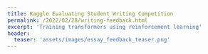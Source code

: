```yaml
---
title: Kaggle Evaluating Student Writing Competition
permalink: /2022/02/28/writing-feedback.html
excerpt: 'Training transformers using reinforcement learning'
header:
  teaser: 'assets/images/essay_feedback_teaser.png'
---
```

